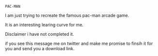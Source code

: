 ``
PAC-MAN 
``





I am just trying to recreate the famous pac-man arcade game.

It is an interesting learing curve for me.

Disclaimer i have not completed it.

if you see this message me on twitter and make me promise to finsih it for you and send you a download link.
